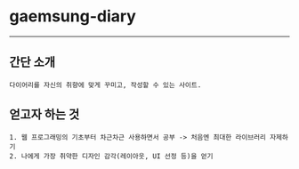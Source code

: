 # gaemsung-diary
--------------------
## 간단 소개
    다이어리를 자신의 취향에 맞게 꾸미고, 작성할 수 있는 사이트.
## 얻고자 하는 것
    1. 웹 프로그래밍의 기초부터 차근차근 사용하면서 공부 -> 처음엔 최대한 라이브러리 자제하기
    2. 나에게 가장 취약한 디자인 감각(레이아웃, UI 선정 등)을 얻기
